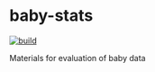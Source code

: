 # baby-stats

[![build](https://github.com/fawda123/baby-stats/actions/workflows/databuild.yaml/badge.svg)](https://github.com/fawda123/baby-stats/actions/workflows/databuild.yaml)

Materials for evaluation of baby data
